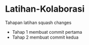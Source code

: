 # Latihan-Kolaborasi

Tahapan latihan squash changes
* Tahap 1 membuat commit pertama
* Tahap 2 membuat commit kedua
